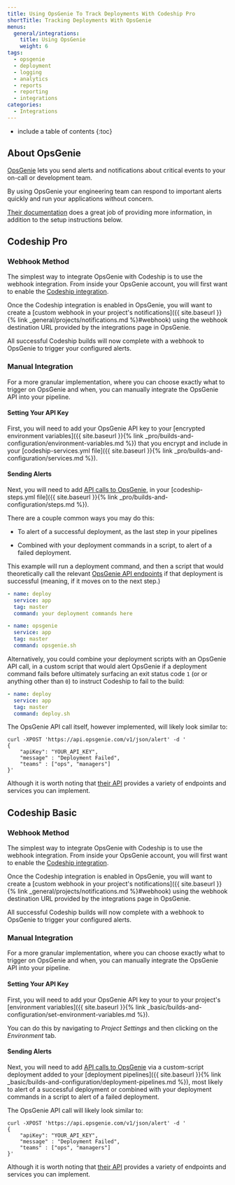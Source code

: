 ```yaml
---
title: Using OpsGenie To Track Deployments With Codeship Pro
shortTitle: Tracking Deployments With OpsGenie
menus:
  general/integrations:
    title: Using OpsGenie
    weight: 6
tags:
  - opsgenie
  - deployment
  - logging
  - analytics
  - reports
  - reporting
  - integrations
categories:
  - Integrations  
---
```


* include a table of contents
{:toc}

## About OpsGenie

[OpsGenie](https://www.opsgenie.com) lets you send alerts and notifications about critical events to your on-call or development team.

By using OpsGenie your engineering team can respond to important alerts quickly and run your applications without concern.

[Their documentation](https://www.opsgenie.com/docs) does a great job of providing more information, in addition to the setup instructions below.

## Codeship Pro

### Webhook Method

The simplest way to integrate OpsGenie with Codeship is to use the webhook integration. From inside your OpsGenie account, you will first want to enable the [Codeship integration](https://app.opsgenie.com/integration#/add/Codeship).

Once the Codeship integration is enabled in OpsGenie, you will want to create a [custom webhook in your project's notifications]({{ site.baseurl }}{% link _general/projects/notifications.md %}#webhook) using the webhook destination URL provided by the integrations page in OpsGenie.

All successful Codeship builds will now complete with a webhook to OpsGenie to trigger your configured alerts.

### Manual Integration

For a more granular implementation, where you can choose exactly what to trigger on OpsGenie and when, you can manually integrate the OpsGenie API into your pipeline.

#### Setting Your API Key

First, you will need to add your OpsGenie API key to your [encrypted environment variables]({{ site.baseurl }}{% link _pro/builds-and-configuration/environment-variables.md %}) that you encrypt and include in your [codeship-services.yml file]({{ site.baseurl }}{% link _pro/builds-and-configuration/services.md %}).

#### Sending Alerts

Next, you will need to add [API calls to OpsGenie](https://www.opsgenie.com/docs/rest-api/alert-api), in your [codeship-steps.yml file]({{ site.baseurl }}{% link _pro/builds-and-configuration/steps.md %}).

There are a couple common ways you may do this:

- To alert of a successful deployment, as the last step in your pipelines

- Combined with your deployment commands in a script, to alert of a failed deployment.

This example will run a deployment command, and then a script that would theoretically call the relevant [OpsGenie API endpoints](https://www.opsgenie.com/docs/rest-api/alert-api) if that deployment is successful (meaning, if it moves on to the next step.)

```yaml
- name: deploy
  service: app
  tag: master
  command: your deployment commands here

- name: opsgenie
  service: app
  tag: master
  command: opsgenie.sh
```

Alternatively, you could combine your deployment scripts with an OpsGenie API call, in a custom script that would alert OpsGenie if a deployment command fails before ultimately surfacing an exit status code `1` (or or anything other than `0`) to instruct Codeship to fail to the build:

```yaml
- name: deploy
  service: app
  tag: master
  command: deploy.sh
```

The OpsGenie API call itself, however implemented, will likely look similar to:

```shell
curl -XPOST 'https://api.opsgenie.com/v1/json/alert' -d '
{
    "apiKey": "YOUR_API_KEY",
    "message" : "Deployment Failed",
    "teams" : ["ops", "managers"]
}'
```

Although it is worth noting that [their API](https://www.opsgenie.com/docs) provides a variety of endpoints and services you can implement.

## Codeship Basic

### Webhook Method

The simplest way to integrate OpsGenie with Codeship is to use the webhook integration. From inside your OpsGenie account, you will first want to enable the [Codeship integration](https://app.opsgenie.com/integration#/add/Codeship).

Once the Codeship integration is enabled in OpsGenie, you will want to create a [custom webhook in your project's notifications]({{ site.baseurl }}{% link _general/projects/notifications.md %}#webhook) using the webhook destination URL provided by the integrations page in OpsGenie.

All successful Codeship builds will now complete with a webhook to OpsGenie to trigger your configured alerts.

### Manual Integration

For a more granular implementation, where you can choose exactly what to trigger on OpsGenie and when, you can manually integrate the OpsGenie API into your pipeline.

#### Setting Your API Key

First, you will need to add your OpsGenie API key to your to your project's [environment variables]({{ site.baseurl }}{% link _basic/builds-and-configuration/set-environment-variables.md %}).

You can do this by navigating to _Project Settings_ and then clicking on the _Environment_ tab.

#### Sending Alerts

Next, you will need to add [API calls to OpsGenie](https://www.opsgenie.com/docs/rest-api/alert-api) via a custom-script deployment added to your [deployment pipelines]({{ site.baseurl }}{% link _basic/builds-and-configuration/deployment-pipelines.md %}), most likely to alert of a successful deployment or combined with your deployment commands in a script to alert of a failed deployment.

The OpsGenie API call will likely look similar to:

```shell
curl -XPOST 'https://api.opsgenie.com/v1/json/alert' -d '
{
    "apiKey": "YOUR_API_KEY",
    "message" : "Deployment Failed",
    "teams" : ["ops", "managers"]
}'
```

Although it is worth noting that [their API](https://www.opsgenie.com/docs) provides a variety of endpoints and services you can implement.
